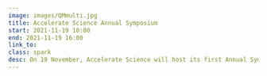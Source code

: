 ```yaml
---
image: images/QMmulti.jpg
title: Accelerate Science Annual Symposium
start: 2021-11-19 10:00
end: 2021-11-19 16:00
link_to: 
class: spark
desc: On 19 November, Accelerate Science will host its first Annual Symposium, with talks and workshops exploring how AI is contributing to scientific discovery across Cambridge. Further details about the programme and how to register will be available here soon. 
---
```

